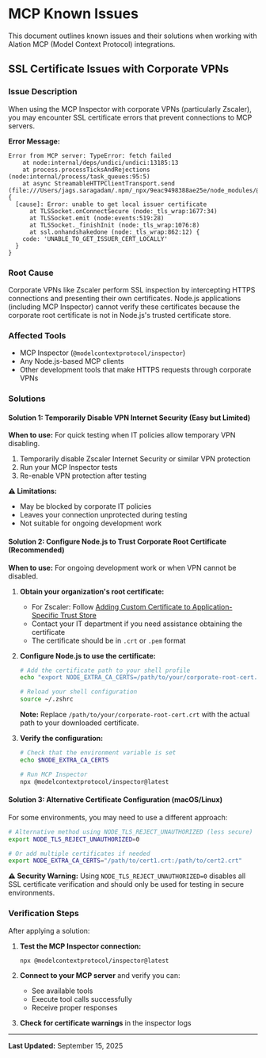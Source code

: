 # MCP Known Issues

This document outlines known issues and their solutions when working with Alation MCP (Model Context Protocol) integrations.

## SSL Certificate Issues with Corporate VPNs

### Issue Description
When using the MCP Inspector with corporate VPNs (particularly Zscaler), you may encounter SSL certificate errors that prevent connections to MCP servers.

**Error Message:**
```
Error from MCP server: TypeError: fetch failed
    at node:internal/deps/undici/undici:13185:13
    at process.processTicksAndRejections (node:internal/process/task_queues:95:5)
    at async StreamableHTTPClientTransport.send (file:///Users/jags.saragadam/.npm/_npx/9eac9498388ae25e/node_modules/@modelcontextprotocol/sdk/dist/esm/client/streamableHttp.js:267:30) {
  [cause]: Error: unable to get local issuer certificate
      at TLSSocket.onConnectSecure (node:_tls_wrap:1677:34)
      at TLSSocket.emit (node:events:519:28)
      at TLSSocket._finishInit (node:_tls_wrap:1076:8)
      at ssl.onhandshakedone (node:_tls_wrap:862:12) {
    code: 'UNABLE_TO_GET_ISSUER_CERT_LOCALLY'
  }
}
```

### Root Cause
Corporate VPNs like Zscaler perform SSL inspection by intercepting HTTPS connections and presenting their own certificates. Node.js applications (including MCP Inspector) cannot verify these certificates because the corporate root certificate is not in Node.js's trusted certificate store.

### Affected Tools
- MCP Inspector (`@modelcontextprotocol/inspector`)
- Any Node.js-based MCP clients
- Other development tools that make HTTPS requests through corporate VPNs

### Solutions

#### Solution 1: Temporarily Disable VPN Internet Security (Easy but Limited)
**When to use:** For quick testing when IT policies allow temporary VPN disabling.

1. Temporarily disable Zscaler Internet Security or similar VPN protection
2. Run your MCP Inspector tests
3. Re-enable VPN protection after testing

**⚠️ Limitations:**
- May be blocked by corporate IT policies
- Leaves your connection unprotected during testing
- Not suitable for ongoing development work

#### Solution 2: Configure Node.js to Trust Corporate Root Certificate (Recommended)
**When to use:** For ongoing development work or when VPN cannot be disabled.

1. **Obtain your organization's root certificate:**
   - For Zscaler: Follow [Adding Custom Certificate to Application-Specific Trust Store](https://help.zscaler.com/zia/adding-custom-certificate-application-specific-trust-store)
   - Contact your IT department if you need assistance obtaining the certificate
   - The certificate should be in `.crt` or `.pem` format

2. **Configure Node.js to use the certificate:**
   ```bash
   # Add the certificate path to your shell profile
   echo "export NODE_EXTRA_CA_CERTS=/path/to/your/corporate-root-cert.crt" >> $HOME/.zshrc
   
   # Reload your shell configuration
   source ~/.zshrc
   ```

   **Note:** Replace `/path/to/your/corporate-root-cert.crt` with the actual path to your downloaded certificate.

3. **Verify the configuration:**
   ```bash
   # Check that the environment variable is set
   echo $NODE_EXTRA_CA_CERTS
   
   # Run MCP Inspector
   npx @modelcontextprotocol/inspector@latest
   ```

#### Solution 3: Alternative Certificate Configuration (macOS/Linux)
For some environments, you may need to use a different approach:

```bash
# Alternative method using NODE_TLS_REJECT_UNAUTHORIZED (less secure)
export NODE_TLS_REJECT_UNAUTHORIZED=0

# Or add multiple certificates if needed
export NODE_EXTRA_CA_CERTS="/path/to/cert1.crt:/path/to/cert2.crt"
```

**⚠️ Security Warning:** Using `NODE_TLS_REJECT_UNAUTHORIZED=0` disables all SSL certificate verification and should only be used for testing in secure environments.

### Verification Steps

After applying a solution:

1. **Test the MCP Inspector connection:**
   ```bash
   npx @modelcontextprotocol/inspector@latest
   ```

2. **Connect to your MCP server** and verify you can:
   - See available tools
   - Execute tool calls successfully
   - Receive proper responses

3. **Check for certificate warnings** in the inspector logs

---

**Last Updated:** September 15, 2025
